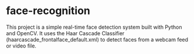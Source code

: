 # face-recognition
This project is a simple real-time face detection system built with Python and OpenCV. It uses the Haar Cascade Classifier (haarcascade_frontalface_default.xml) to detect faces from a webcam feed or video file.
